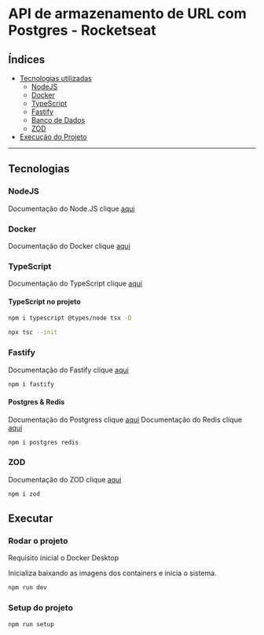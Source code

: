# API de armazenamento de URL com Postgres - Rocketseat

## Índices

<ul>
    <li>
        <a href="#tecnologias">Tecnologias utilizadas</a>
        <ul>
            <li>
                <a href="#nodejs">NodeJS</a>
            </li>
            <li>
                <a href="#docker">Docker</a>
            </li>
            <li>
                <a href="#typescript">TypeScript</a>
            </li>
            <li>
                <a href="#fastify">Fastify</a>
            </li>
            <li>
                <a href="#postgres--redis">Banco de Dados</a>
            </li>
            <li>
                <a href="#zod">ZOD</a>
            </li>
        </ul>        
    </li>
    <li>
        <a href="#executar">Execução do Projeto</a>
    </li>
</ul>

<hr/>

## Tecnologias

### NodeJS

Documentação do Node.JS clique <a href="https://nodejs.org/en">aqui</a>

### Docker

Documentação do Docker clique <a href="https://docs.docker.com/get-started/overview/">aqui</a>

### TypeScript

Documentação do TypeScript clique <a href="https://www.typescriptlang.org/docs/">aqui</a>

#### TypeScript no projeto

```bash
npm i typescript @types/node tsx -D
```

```bash
npx tsc --init
```

### Fastify

Documentação do Fastify clique <a href="https://fastify.dev">aqui</a>

```bash
npm i fastify
```

#### Postgres & Redis

Documentação do Postgress clique <a href="https://www.postgresql.org/docs/">aqui</a>
Documentação do Redis clique <a href="https://redis.io/docs/">aqui</a>

```bash
npm i postgres redis
```

### ZOD

Documentação do ZOD clique <a href="https://zod.dev/?id=introduction">aqui</a>

```bash
npm i zod
```

## Executar

### Rodar o projeto

Requisito inicial o Docker Desktop

Inicializa baixando as imagens dos containers e inicia o sistema.

```bash
npm run dev
```

### Setup do projeto

```bash
npm run setup
```
